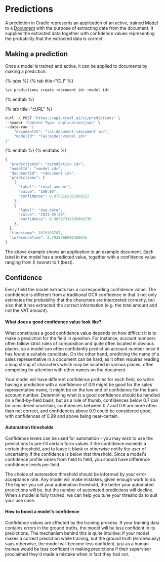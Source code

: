 # Predictions

A prediction in Cradle represents an application of an active, trained [Model](models.md) to a [Document](documents.md) with the purpose of extracting data from the document. It supplies the extracted data together with confidence values representing the probability that the extracted data is correct.

## Making a prediction

Once a model is trained and active, it can be applied to documents by making a prediction.

{% tabs %}
{% tab title="CLI" %}
```bash
las predictions create <document id> <model id>
```
{% endtab %}

{% tab title="cURL" %}
```bash
curl -X POST 'https://api.cradl.ai/v1/predictions' \
--header 'Content-Type: application/json' \
--data-raw '{
    "documentId": "las:document:<document id>",
    "modelId": "las:model:<model id>"
}'
```
{% endtab %}
{% endtabs %}

```javascript
{
  "predictionId": "<prediction id>",
  "modelId": "<model id>",
  "documentId": "<document id>",
  "predictions": [
    {
      "label": "total_amount",
      "value": "100.00",
      "confidence": 0.9758162361908527
    },
    {
      "label": "due_date",
      "value": "2021-05-20",
      "confidence": 0.96797316745869735
    },
  ],
  "timestamp": 1629188787,
  "inferenceTime": 2.7935566902160645
}
```

The above example shows an application to an example document. Each label in the model has a predicted value, together with a confidence value ranging from 0 \(worst\) to 1 \(best\).

## Confidence

Every field the model extracts has a corresponding confidence value. The confidence is different from a traditional OCR confidence in that it not only estimates the probability that the characters are interpreted correctly, but also that it has extracted the correct information \(e.g. the total amount and not the VAT amount\). 

#### What does a good confidence value look like?

What constitutes a good confidence value depends on how difficult it is to make a prediction for the field in question. For instance, account numbers often follow strict rules of composition and quite often located in obvious places, so a model can often confidently predict an account number once it has found a suitable candidate. On the other hand, predicting the name of a sales representative in a document can be hard, as it often requires reading a long string of characters which may be located in various places, often competing for attention with other names on the document. 

Your model will have different confidence profiles for each field, so while having a prediction with a confidence of 0.9 might be good for the sales representative name, it might be on the low end of confidence for the bank account number. Determining what is a good confidence should be handled on a field-by-field basis, but as a rule of thumb, confidences below 0.7 can be considered uncertain, confidences between 0.7 and 0.9 are more often than not correct, and confidences above 0.9 could be considered good, with confidences of 0.99 and above being near-certain.

#### Automation thresholds

Confidence levels can be used for automation - you may wish to use the predictions to pre-fill certain form values if the confidence exceeds a certain threshold, and to leave it blank or otherwise notify the user of uncertainty if the confidence is below that threshold. Since a model's confidence profile varies from field to field, you should have difference confidence levels per field.

The choice of automation threshold should be informed by your error acceptance rate. Any model will make mistakes, given enough work to do. The higher you set your automation threshold, the better your automated predictions will be, but the number of automated predictions will decline. When a model is fully trained, we can help you tune your thresholds to suit your use case.

#### How to boost a model's confidence

Confidence values are affected by the training process. If your training data contains errors in the ground truths, the model will be less confident in its predictions. The mechanism behind this is quite intuitive: if your model makes a correct prediction while training, but the ground truth \(erroneously\) says otherwise, the model will become less confident, just as a human trainee would be less confident in making predictions if their supervisor proclaimed they'd made a mistake when in fact they had not.

